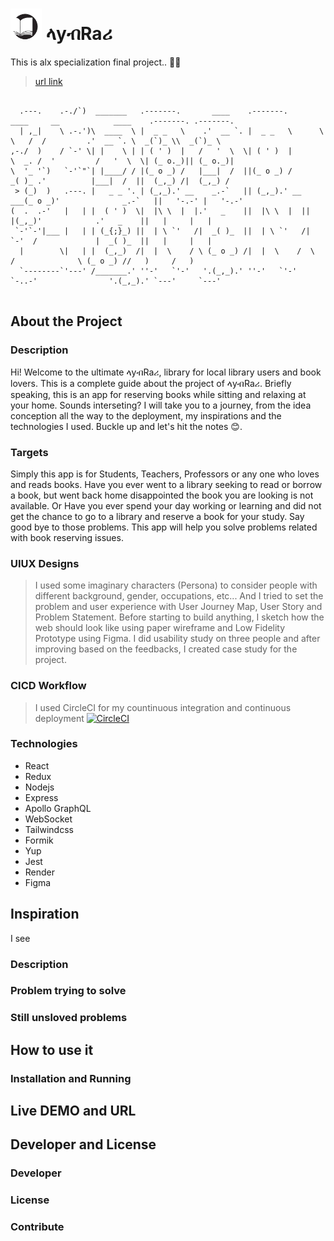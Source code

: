 # <img src="https://raw.githubusercontent.com/EbenGitHub/Lib-Resrv-Proj/main/client/src/assets/lib.webp" data-canonical-src="https://gyazo.com/eb5c5741b6a9a16c692170a41a49c858.png" width="50" height="50" /> ላyብRaሪ 
This is alx specialization final project.. 🥳🥳
> [url link](https://library-31bw.onrender.com/)
```

  .---.    .-./`)  _______   .-------.       ____    .-------.       ____     __            ____    .-------. .-------.  
  | ,_|    \ .-.')\  ____  \ |  _ _   \    .'  __ `. |  _ _   \      \   \   /  /         .'  __ `. \  _(`)_ \\  _(`)_ \ 
,-./  )    / `-' \| |    \ | | ( ' )  |   /   '  \  \| ( ' )  |       \  _. /  '         /   '  \  \| (_ o._)|| (_ o._)| 
\  '_ '`)   `-'`"`| |____/ / |(_ o _) /   |___|  /  ||(_ o _) /        _( )_ .'          |___|  /  ||  (_,_) /|  (_,_) / 
 > (_)  )   .---. |   _ _ '. | (_,_).' __    _.-`   || (_,_).' __  ___(_ o _)'              _.-`   ||   '-.-' |   '-.-'  
(  .  .-'   |   | |  ( ' )  \|  |\ \  |  |.'   _    ||  |\ \  |  ||   |(_,_)'            .'   _    ||   |     |   |      
 `-'`-'|___ |   | | (_{;}_) ||  | \ `'   /|  _( )_  ||  | \ `'   /|   `-'  /             |  _( )_  ||   |     |   |      
  |        \|   | |  (_,_)  /|  |  \    / \ (_ o _) /|  |  \    /  \      /              \ (_ o _) //   )     /   )      
  `--------`'---' /_______.' ''-'   `'-'   '.(_,_).' ''-'   `'-'    `-..-'                '.(_,_).' `---'     `---'      
                                                                                                                         

```

## About the Project
### Description
Hi! Welcome to the ultimate ላyብRaሪ, library for local library users and book lovers. This is a complete guide about the project of ላyብRaሪ. Briefly speaking, this is an app for reserving books while sitting and relaxing at your home. Sounds interseting? I will take you to a journey, from the idea conception all the way to the deployment, my inspirations and the technologies I used. Buckle up and let's hit the notes 😊.
### Targets
Simply this app is for Students, Teachers, Professors or any one who loves and reads books. Have you ever went to a library seeking to read or borrow a  book, but went back home disappointed the book you are looking is not available. Or Have you ever spend your day working or learning and did not get the chance to go to a library and reserve a book for your study. Say good bye to those problems. This app will help you solve problems related with book reserving issues.
### UIUX Designs
> I used some imaginary characters (Persona) to consider people with different background, gender, occupations, etc...
> And I tried to set the problem and user experience with User Journey Map, User Story and Problem Statement.
> Before starting to build anything, I sketch how the web should look like using paper wireframe and Low Fidelity Prototype using Figma.
> I did usability study on three people and after improving based on the feedbacks, I created case study for the project.
### CICD Workflow
> I used CircleCI for my countinuous integration and continuous deployment
[![CircleCI](https://dl.circleci.com/status-badge/img/gh/Eenrics/Udacity-ML-app/tree/main.svg?style=svg)](https://dl.circleci.com/status-badge/redirect/gh/Eenrics/Udacity-ML-app/tree/main)
### Technologies
* React
* Redux
* Nodejs
* Express
* Apollo GraphQL
* WebSocket
* Tailwindcss
* Formik
* Yup
* Jest
* Render
* Figma

####

## Inspiration
I see 
### Description
### Problem trying to solve
### Still unsloved problems

####

## How to use it
### Installation and Running

####

## Live DEMO and URL

####

## Developer and License
### Developer
### License
### Contribute
